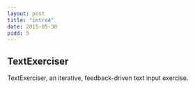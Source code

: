 ```yaml
---
layout: post
title: "intro4"
date: 2015-05-30
pidd: 5
---
```

## TextExerciser
TextExerciser, an iterative, feedback-driven text input exercise.
